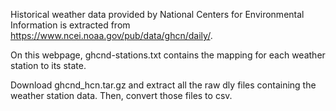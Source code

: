Historical weather data provided by National Centers for Environmental Information 
is extracted from https://www.ncei.noaa.gov/pub/data/ghcn/daily/.

On this webpage, ghcnd-stations.txt contains the mapping for each weather
station to its state.

Download ghcnd_hcn.tar.gz and extract all the raw dly files containing the
weather station data. Then, convert those files to csv.